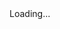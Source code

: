 <html>
<head>
<script>

function setCookie(cname,cvalue,exdays) {
    var d = new Date();
    d.setTime(d.getTime() + (exdays*24*60*60*1000));
    var expires = "expires=" + d.toGMTString();
    document.cookie = cname + "=" + cvalue + ";" + expires + ";path=/";
}

function getCookie(cname) {
    var name = cname + "=";
    var decodedCookie = decodeURIComponent(document.cookie);
    var ca = decodedCookie.split(';');
    for(var i = 0; i < ca.length; i++) {
        var c = ca[i];
        while (c.charAt(0) == ' ') {
            c = c.substring(1);
        }
        if (c.indexOf(name) == 0) {
            return c.substring(name.length, c.length);
        }
    }
    return "";
}

function checkCookie() {
    var vidchoice=getCookie("vid7");
    if (vidchoice==1){window.location.href = "https://ximera.osu.edu/calcvids/o/set7";}
    else if (vidchoice==2){window.location.href = "https://ximera.osu.edu/calcvids/q/set7";}
    else if (vidchoice==3){window.location.href = "https://ximera.osu.edu/calcvids/v/set7";}
    else if (vidchoice==4){window.location.href = "https://ximera.osu.edu/calcvids/c/set7";}
    else {
      var forwardchoice=Math.random();
      if (forwardchoice <= 0.25 ){
        setCookie("vid7", 1, 365);
        checkCookie();
        }
      else if (forwardchoice <= 0.5 ){
        setCookie("vid7", 2, 365);
        checkCookie();
        }
      else if (forwardchoice <= 0.75 ){
        setCookie("vid7", 3, 365);
        checkCookie();
        }
      else {
        setCookie("vid7", 4, 365);
        checkCookie();
        }
      }
}
 

</script>
</head>
<body onload="checkCookie()">
Loading...
</body>
</html>
